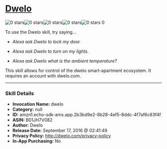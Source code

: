 # [Dwelo](http://alexa.amazon.com/#skills/amzn1.echo-sdk-ams.app.2b3bd9e2-8b28-4ef5-8ddc-4f7af6c83f4f)
![0 stars](../../images/ic_star_border_black_18dp_1x.png)![0 stars](../../images/ic_star_border_black_18dp_1x.png)![0 stars](../../images/ic_star_border_black_18dp_1x.png)![0 stars](../../images/ic_star_border_black_18dp_1x.png)![0 stars](../../images/ic_star_border_black_18dp_1x.png) 0

To use the Dwelo skill, try saying...

* *Alexa ask Dwelo to lock my door.*

* *Alexa ask Dwelo to turn on my lights.*

* *Alexa ask Dwelo what is the ambient temperature?*

This skill allows for control of the dwelo smart-apartment ecosystem. It requires an account with dwelo.com.

***

### Skill Details

* **Invocation Name:** dwelo
* **Category:** null
* **ID:** amzn1.echo-sdk-ams.app.2b3bd9e2-8b28-4ef5-8ddc-4f7af6c83f4f
* **ASIN:** B01JH7V082
* **Author:** Dwelo
* **Release Date:** September 17, 2016 @ 02:41:49
* **Privacy Policy:** http://dwelo.com/privacy-policy
* **In-App Purchasing:** No
